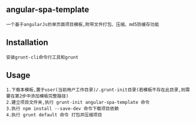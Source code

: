 ## angular-spa-template
    一个基于angularJs的单页面项目模板,附带文件打包、压缩、md5防缓存功能

## Installation
    安装grunt-cli命令行工具和grunt

## Usage
    1.下载本模板,置于user(当前用户工作目录)/.grunt-init目录(若模板不存在此目录,则需要在第2步中添加模板完整路径)
    2.建立项目文件夹,执行 grunt-init angular-spa-template 命令
    3.执行 npm install --save-dev 命令下载项目依赖
    4.执行 grunt default 命令 打包并压缩项目